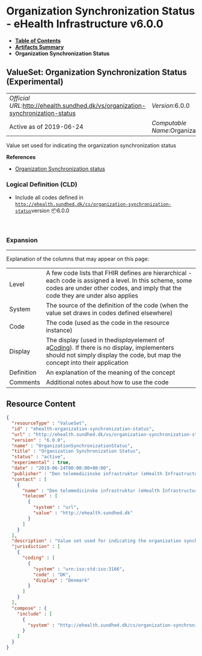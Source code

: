 # Organization Synchronization Status - eHealth Infrastructure v6.0.0

* [**Table of Contents**](toc.md)
* [**Artifacts Summary**](artifacts.md)
* **Organization Synchronization Status**

## ValueSet: Organization Synchronization Status (Experimental) 

| | |
| :--- | :--- |
| *Official URL*:http://ehealth.sundhed.dk/vs/organization-synchronization-status | *Version*:6.0.0 |
| Active as of 2019-06-24 | *Computable Name*:OrganizationSynchronizationStatus |

 
Value set used for indicating the organization synchronization status 

 **References** 

* [Organization Synchronization status](StructureDefinition-ehealth-organization-synchronizationStatus.md)

### Logical Definition (CLD)

* Include all codes defined in [`http://ehealth.sundhed.dk/cs/organization-synchronization-status`](CodeSystem-ehealth-organization-synchronization-status.md)version 📦6.0.0

 

### Expansion

-------

 Explanation of the columns that may appear on this page: 

| | |
| :--- | :--- |
| Level | A few code lists that FHIR defines are hierarchical - each code is assigned a level. In this scheme, some codes are under other codes, and imply that the code they are under also applies |
| System | The source of the definition of the code (when the value set draws in codes defined elsewhere) |
| Code | The code (used as the code in the resource instance) |
| Display | The display (used in the*display*element of a[Coding](http://hl7.org/fhir/R4/datatypes.html#Coding)). If there is no display, implementers should not simply display the code, but map the concept into their application |
| Definition | An explanation of the meaning of the concept |
| Comments | Additional notes about how to use the code |



## Resource Content

```json
{
  "resourceType" : "ValueSet",
  "id" : "ehealth-organization-synchronization-status",
  "url" : "http://ehealth.sundhed.dk/vs/organization-synchronization-status",
  "version" : "6.0.0",
  "name" : "OrganizationSynchronizationStatus",
  "title" : "Organization Synchronization Status",
  "status" : "active",
  "experimental" : true,
  "date" : "2019-06-24T00:00:00+00:00",
  "publisher" : "Den telemedicinske infrastruktur (eHealth Infrastructure)",
  "contact" : [
    {
      "name" : "Den telemedicinske infrastruktur (eHealth Infrastructure)",
      "telecom" : [
        {
          "system" : "url",
          "value" : "http://ehealth.sundhed.dk"
        }
      ]
    }
  ],
  "description" : "Value set used for indicating the organization synchronization status",
  "jurisdiction" : [
    {
      "coding" : [
        {
          "system" : "urn:iso:std:iso:3166",
          "code" : "DK",
          "display" : "Denmark"
        }
      ]
    }
  ],
  "compose" : {
    "include" : [
      {
        "system" : "http://ehealth.sundhed.dk/cs/organization-synchronization-status"
      }
    ]
  }
}

```
